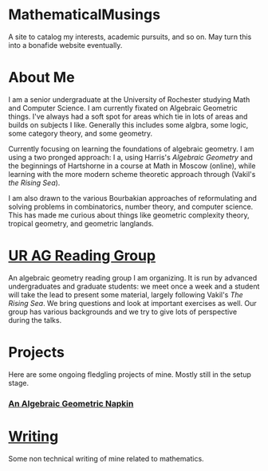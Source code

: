 # MathematicalMusings
A site to catalog my interests, academic pursuits, and so on. May turn this into a bonafide website eventually.

# About Me
I am a senior undergraduate at the University of Rochester studying Math and Computer Science. I am currently fixated on Algebraic Geometric things. I've always had a soft spot for areas which tie in lots of areas and builds on subjects I like. Generally this includes some algbra, some logic, some category theory, and some geometry. 

Currently focusing on learning the foundations of algebraic geometry. I am using a two pronged approach: I a, using Harris's *Algebraic Geometry* and the beginnings of Hartshorne in a course at Math in Moscow (online), while learning with the more modern scheme theoretic approach through (Vakil's *the Rising Sea*). 

I am also drawn to the various Bourbakian approaches of reformulating and solving problems in combinatorics, number theory, and computer science. This has made me curious about things like geometric complexity theory, tropical geometry, and geometric langlands. 

# [UR AG Reading Group](https://github.com/toraOzawa/URAGReadingGroup/)
An algebraic geometry reading group I am organizing. It is run by advanced undergraduates and graduate students: we meet once a week and a student will take the lead to present some material, largely following Vakil's *The Rising Sea*. We bring questions and look at important exercises as well. Our group has various backgrounds and we try to give lots of perspective during the talks. 

# Projects
Here are some ongoing fledgling projects of mine. Mostly still in the setup stage. 

### [An Algebraic Geometric Napkin](https://github.com/toraOzawa/AGNapkin)

# [Writing](Writing) 
Some non technical writing of mine related to mathematics. 
